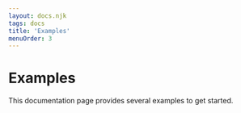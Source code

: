 ```yaml
---
layout: docs.njk
tags: docs
title: 'Examples'
menuOrder: 3
---
```

# Examples
This documentation page provides several examples to get started. 
